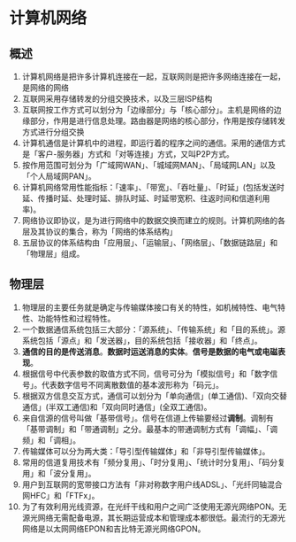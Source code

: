 # 计算机网络

## 概述

1. 计算机网络是把许多计算机连接在一起，互联网则是把许多网络连接在一起，是网络的网络
2. 互联网采用存储转发的分组交换技术，以及三层ISP结构
3. 互联网按工作方式可以划分为「边缘部分」与「核心部分」。主机是网络的边缘部分，作用是进行信息处理。路由器是网络的核心部分，作用是按存储转发方式进行分组交换
4. 计算机通信是计算机中的进程，即运行着的程序之间的通信。采用的通信方式是「客户-服务器」方式和「对等连接」方式，又叫P2P方式。
5. 按作用范围可划分为「广域网WAN」、「城域网MAN」、「局域网LAN」以及「个人局域网PAN」。
6. 计算机网络常用性能指标：「速率」、「带宽」、「吞吐量」、「时延」\(包括发送时延、传播时延、处理时延、排队时延、时延带宽积、往返时间和信道利用率\)。
7. 网络协议即协议，是为进行网络中的数据交换而建立的规则。计算机网络的各层及其协议的集合，称为「网络的体系结构」
8. 五层协议的体系结构由「应用层」、「运输层」、「网络层」、「数据链路层」和「物理层」组成。

## 物理层

1. 物理层的主要任务就是确定与传输媒体接口有关的特性，如机械特性、电气特性、功能特性和过程特性。
2. 一个数据通信系统包括三大部分：「源系统」、「传输系统」和「目的系统」。源系统包括「源点」和「发送器」，目的系统包括「接收器」和「终点」。
3. **通信的目的是传送消息**。**数据时运送消息的实体**。**信号是数据的电气或电磁表现**。
4. 根据信号中代表参数的取值方式不同，信号可分为「模拟信号」和「数字信号」。代表数字信号不同离散数值的基本波形称为「码元」。
5. 根据双方信息交互方式，通信可以划分为「单向通信」\(单工通信\)、「双向交替通信」\(半双工通信\)和「双向同时通信」\(全双工通信\)。
6. 来自信源的信号叫做「基带信号」。信号在信道上传输要经过**调制**。调制有「基带调制」和「带通调制」之分。最基本的带通调制方式有「调幅」、「调频」和「调相」。
7. 传输媒体可以分为两大类：「导引型传输媒体」和「非导引型传输媒体」。
8. 常用的信道复用技术有「频分复用」、「时分复用」、「统计时分复用」、「码分复用」和「波分复用」。
9. 用户到互联网的宽带接口方法有「非对称数字用户线ADSL」、「光纤同轴混合网HFC」和「FTFx」。
10. 为了有效利用光线资源，在光纤干线和用户之间广泛使用无源光网络PON。无源光网络无需配备电源，其长期运营成本和管理成本都很低。最流行的无源光网络是以太网网络EPON和吉比特无源光网络GPON。

